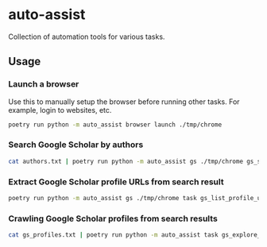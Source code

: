 # auto-assist

Collection of automation tools for various tasks.

## Usage

### Launch a browser
Use this to manually setup the browser before running other tasks. For example, login to websites, etc.
```bash
poetry run python -m auto_assist browser launch ./tmp/chrome
```

### Search Google Scholar by authors
```bash
cat authors.txt | poetry run python -m auto_assist gs ./tmp/chrome gs_search_by_authors --keyword chemistry
```

### Extract Google Scholar profile URLs from search result
```bash
poetry run python -m auto_assist gs ./tmp/chrome task gs_list_profile_urls gs_result.jsonl > gs_profiles.txt
```

### Crawling Google Scholar profiles from search results
```bash
cat gs_profiles.txt | poetry run python -m auto_assist task gs_explore_profiles 
```
